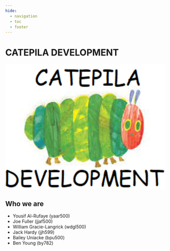 ```yaml
---
hide:
  - navigation
  - toc
  - footer
---
```


# CATEPILA DEVELOPMENT

![Image](img/CATEPILA_DEVELOPMENT.png)

## Who we are

* Yousif Al-Rufaye (yaar500)
* Joe Fuller (jjaf500)
* William Gracie-Langrick (wdgl500)
* Jack Hardy (jjh599)
* Bailey Uniacke (bpu500)
* Ben Young (by782)
